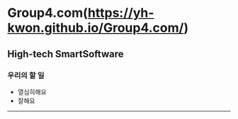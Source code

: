 # Group4.com(https://yh-kwon.github.io/Group4.com/)
## High-tech SmartSoftware
### 우리의 할 일
- 열심히해요
- 잘해요
---
<img src=""/>
